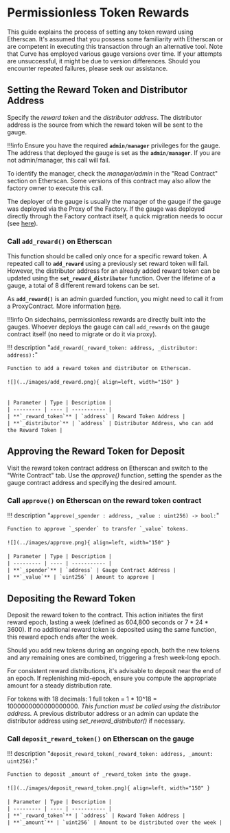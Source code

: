 <h1>Permissionless Token Rewards </h1>

This guide explains the process of setting any token reward using Etherscan. It's assumed that you possess some familiarity with Etherscan or are competent in executing this transaction through an alternative tool. Note that Curve has employed various gauge versions over time. If your attempts are unsuccessful, it might be due to version differences. Should you encounter repeated failures, please seek our assistance.


## **Setting the Reward Token and Distributor Address**

Specify the *reward token* and the *distributor address*. The distributor address is the source from which the reward token will be sent to the gauge. 

!!!info
    Ensure you have the required **`admin/manager`** privileges for the gauge. The address that deployed the gauge is set as the **`admin/manager`**.
    If you are not admin/manager, this call will fail. 
    
To identify the manager, check the *manager/admin* in the "Read Contract" section on Etherscan. Some versions of this contract may also allow the factory owner to execute this call.

The deployer of the gauge is usually the manager of the gauge if the gauge was deployed via the Proxy of the Factory. If the gauge was deployed directly through the Factory contract itself, a quick migration needs to occur (see [here](https://docs.curve.fi/curve_dao/liquidity-gauge-and-minting-crv/gauges/PermissionlessRewards/#migrate_gauge_manager)).

### **Call `add_reward()` on Etherscan**

This function should be called only once for a specific reward token. A repeated call to **`add_reward`** using a previously set reward token will fail. However, the distributor address for an already added reward token can be updated using the **`set_reward_distributor`** function. Over the lifetime of a gauge, a total of 8 different reward tokens can be set.

As **`add_reward()`** is an admin guarded function, you might need to call it from a ProxyContract. More information [here](https://docs.curve.fi/curve_dao/liquidity-gauge-and-minting-crv/gauges/PermissionlessRewards/).

!!!info
    On sidechains, permissionless rewards are directly built into the gauges. Whoever deploys the gauge can call `add_rewards` on the gauge contract itself (no need to migrate or do it via proxy).

!!! description "`add_reward(_reward_token: address, _distributor: address):`"

    Function to add a reward token and distributor on Etherscan.

    ![](../images/add_reward.png){ align=left, width="150" }


    | Parameter | Type | Description |
    | --------- | ---- | ----------- |
    | **`_reward_token`** | `address` | Reward Token Address |
    | **`_distributor`** | `address` | Distributor Address, who can add the Reward Token |



## **Approving the Reward Token for Deposit**

Visit the reward token contract address on Etherscan and switch to the "Write Contract" tab. Use the *approve()* function, setting the spender as the gauge contract address and specifying the desired amount.

### **Call `approve()` on Etherscan on the reward token contract**

!!! description "`approve(_spender : address, _value : uint256) -> bool:`"

    Function to approve `_spender` to transfer `_value` tokens.
    
    ![](../images/approve.png){ align=left, width="150" }

    | Parameter | Type | Description |
    | --------- | ---- | ----------- |
    | **`_spender`** | `address` | Gauge Contract Address |
    | **`_value`** | `uint256` | Amount to approve |



## **Depositing the Reward Token**

Deposit the reward token to the contract. This action initiates the first reward epoch, lasting a week (defined as 604,800 seconds or 7 * 24 * 3600). If no additional reward token is deposited using the same function, this reward epoch ends after the week.

Should you add new tokens during an ongoing epoch, both the new tokens and any remaining ones are combined, triggering a fresh week-long epoch.

For consistent reward distributions, it's advisable to deposit near the end of an epoch. If replenishing mid-epoch, ensure you compute the appropriate amount for a steady distribution rate.

For tokens with 18 decimals: 1 full token = 1 * 10^18 = 1000000000000000000. *This function must be called using the distributor address.* A previous distributor address or an admin can update the distributor address using *set_reward_distributor()* if necessary.


### **Call `deposit_reward_token()` on Etherscan on the gauge**

!!! description "`deposit_reward_token(_reward_token: address, _amount: uint256):`"

    Function to deposit _amount of _reward_token into the gauge.

    ![](../images/deposit_reward_token.png){ align=left, width="150" }

    | Parameter | Type | Description |
    | --------- | ---- | ----------- |
    | **`_reward_token`** | `address` | Reward Token Address |
    | **`_amount`** | `uint256` | Amount to be distributed over the week |
